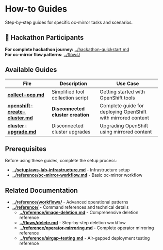 # How-to Guides

Step-by-step guides for specific oc-mirror tasks and scenarios.

## 🎯 Hackathon Participants

**For complete hackathon journey:** [../hackathon-quickstart.md](../hackathon-quickstart.md)  
**For oc-mirror flow patterns:** [../flows/](../flows/)

## Available Guides

| File | Description | Use Case |
|------|-------------|----------|
| **[collect-ocp.md](collect-ocp.md)** | Simplified tool collection script | Getting started with OpenShift tools |
| **[openshift-create-cluster.md](openshift-create-cluster.md)** | **Disconnected cluster creation** | Complete guide for deploying OpenShift with mirrored content |
| **[cluster-upgrade.md](cluster-upgrade.md)** | Disconnected cluster upgrades | Upgrading OpenShift using mirrored content |


## Prerequisites

Before using these guides, complete the setup process:
- **[../setup/aws-lab-infrastructure.md](../setup/aws-lab-infrastructure.md)** - Infrastructure setup
- **[../reference/oc-mirror-workflow.md](../reference/oc-mirror-workflow.md)** - Basic oc-mirror workflow

## Related Documentation

- **[../reference/workflows/](../reference/workflows/)** - Advanced operational patterns
- **[../reference/](../reference/)** - Command references and technical details
  - **[../reference/image-deletion.md](../reference/image-deletion.md)** - Comprehensive deletion reference
  - **[../flows/delete.md](../flows/delete.md)** - Step-by-step deletion workflow
  - **[../reference/operator-mirroring.md](../reference/operator-mirroring.md)** - Complete operator mirroring reference
  - **[../reference/airgap-testing.md](../reference/airgap-testing.md)** - Air-gapped deployment testing reference